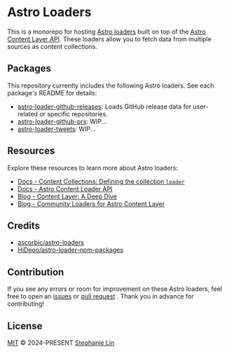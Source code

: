 # Astro Loaders

This is a monorepo for hosting [Astro loaders](https://5-0-0-beta.docs.astro.build/en/reference/content-loader-reference/#what-is-a-loader) built on top of the [Astro Content Layer API](https://astro.build/blog/astro-4140/#experimental-content-layer-api). These loaders allow you to fetch data from multiple sources as content collections.

## Packages

This repository currently includes the following Astro loaders. See each package's README for details: 

- [astro-loader-github-releases](https://github.com/lin-stephanie/astro-loaders/tree/main/packages/astro-loader-github-releases): Loads GitHub release data for user-related or specific repositories.
- [astro-loader-github-prs](https://github.com/lin-stephanie/astro-loaders/tree/main/packages/astro-loader-github-prs): WIP...
- [astro-loader-tweets](https://github.com/lin-stephanie/astro-loaders/tree/main/packages/astro-loader-tweets): WIP...

## Resources

Explore these resources to learn more about Astro loaders:

- [Docs - Content Collections: Defining the collection `loader`](https://5-0-0-beta.docs.astro.build/en/guides/content-collections/#defining-the-collection-loader)
- [Docs - Astro Content Loader API](https://5-0-0-beta.docs.astro.build/en/reference/content-loader-reference/)
- [Blog - Content Layer: A Deep Dive](https://astro.build/blog/content-layer-deep-dive/)
- [Blog - Community Loaders for Astro Content Layer](https://astro.build/blog/community-loaders/)

## Credits

- [ascorbic/astro-loaders](https://github.com/ascorbic/astro-loaders)
- [HiDeoo/astro-loader-npm-packages](https://github.com/HiDeoo/astro-loader-npm-packages)

## Contribution

If you see any errors or room for improvement on these Astro loaders, feel free to open an [issues](https://github.com/lin-stephanie/astro-loaders/issues) or [pull request](https://github.com/lin-stephanie/astro-loaders/pulls) . Thank you in advance for contributing!

## License

[MIT](https://github.com/lin-stephanie/astro-loaders/blob/main/LICENSE) © 2024-PRESENT [Stephanie Lin](https://github.com/lin-stephanie)
